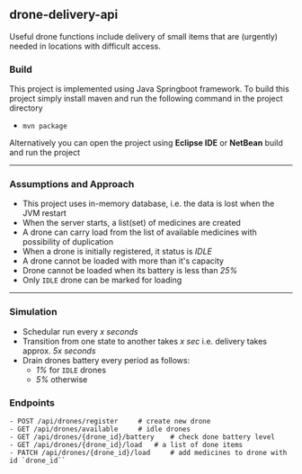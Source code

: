 ## drone-delivery-api
Useful drone functions include delivery of small items that are (urgently) needed in locations with difficult access.

### Build
This project is implemented using Java Springboot framework. To build this project simply install
maven and run the following command in the project directory
 - `mvn package`
 
Alternatively you can open the project using **Eclipse IDE** or **NetBean** build and run the project

---
### Assumptions and Approach
- This project uses in-memory database, i.e. the data is lost when the JVM restart
- When the server starts, a list(set) of medicines are created 
- A drone can carry load from the list of available medicines with possibility of duplication
- When a drone is initially registered, it status is *IDLE*
- A drone cannot be loaded with more than it's capacity
- Drone cannot be loaded when its battery is less than *25%*
- Only `IDLE` drone can be marked for loading
---

### Simulation
- Schedular run every *x seconds*
- Transition from one state to another takes *x sec* i.e. delivery takes approx. *5x seconds*
- Drain drones battery every period as follows:
	- *1%* for `IDLE` drones
	- *5%* otherwise
	
### Endpoints
	- POST /api/drones/register  	# create new drone
	- GET /api/drones/available  	# idle drones
	- GET /api/drones/{drone_id}/battery  	# check done battery level
  	- GET /api/drones/{drone_id}/load 	# a list of done items
	- PATCH /api/drones/{drone_id}/load  	# add medicines to drone with id `drone_id``
